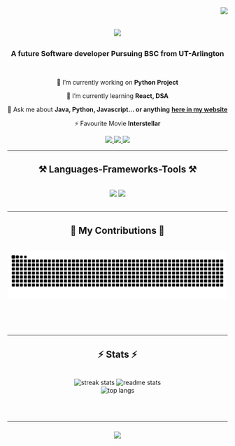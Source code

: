 <img align="right" src="https://visitor-badge.laobi.icu/badge?page_id=shahRhyme007.shahRhyme007" />

<h1 align="center">
    <img src="https://readme-typing-svg.herokuapp.com/?font=Righteous&size=35&center=true&vCenter=true&width=500&height=70&duration=4000&lines=Hi+There!+👋;+I'm+Shah+Arifur+Rahman+Rhyme!;" />
</h1>

<h3 align="center">A future Software developer Pursuing BSC from UT-Arlington</h3>

<br/>

<div align="center">
 
 🔭 I’m currently working on **Python Project**
 
 🌱 I’m currently learning **React, DSA**

💬 Ask me about **Java, Python, Javascript... or anything**
                    **[here in my website](https://rhymeshah.netlify.app/)**

⚡ Favourite Movie **Interstellar**

 </div>
 
<div align="center"> 
  <a href="mailto:shah.ar.rhyme@gmail.com">
    <img src="https://img.shields.io/badge/Gmail-333333?style=for-the-badge&logo=gmail&logoColor=red" />
  </a>
  <a href="https://www.linkedin.com/in/shah-a-rahman-rhyme-b31005227/" target="_blank">
      <img src="https://img.shields.io/badge/LinkedIn-0077B5?style=for-the-badge&logo=linkedin&logoColor=white" target="_blank" />
  </a>
      <a href="https://drive.google.com/drive/u/4/home" target="_blank">
      <img src="https://img.shields.io/badge/Resume-FFA500?style=for-the-badge&logo=file&logoColor=white" target="_blank" />
  </a>
</div>

 <hr/>
 
<h2 align="center">⚒️ Languages-Frameworks-Tools ⚒️</h2>
<br/>
<div align="center">
    <img src="https://skillicons.dev/icons?i=react,bootstrap,mui,html,css,vscode,github,figma,tailwind,git,r" />
    <img src="https://skillicons.dev/icons?i=nodejs,python,javascript,typescript,express,firebase,mongodb,c,java,nextjs,mysql,flask" /><br>
</div>

<br/>
<hr/>



<div align="center">
  <h2>🐍 My Contributions 🐍</h2>
  <br>
  <img alt="snake eating my contributions" src="https://raw.githubusercontent.com/shahRhyme007/shahRhyme007/output/github-contribution-grid-snake.svg" />
  
  <br/><br/><br/>
</div>

<hr/>

<h2 align="center">⚡ Stats ⚡</h2>
<br>
<div align=center>
  <img width=390 src="https://streak-stats.demolab.com/?user=shahRhyme007&count_private=true&theme=react&border_radius=10" alt="streak stats"/>
  <img width=390 src="https://github-readme-stats.vercel.app/api?username=shahRhyme007&count_private=true&show_icons=true&theme=react&rank_icon=github&border_radius=10" alt="readme stats" />
  <br/>
  <img width=325 align="center" src="https://github-readme-stats.vercel.app/api/top-langs/?username=shahRhyme007&hide=HTML&langs_count=8&layout=compact&theme=react&border_radius=10&size_weight=0.5&count_weight=0.5&exclude_repo=github-readme-stats" alt="top langs" />
</div>

<br/><br/>

<hr/>

<h3 align="center">
  <a href="https://git.io/typing-svg">
    <img src="https://readme-typing-svg.herokuapp.com/?font=Righteous&size=25&center=true&width=500&height=70&duration=4000&lines=Thanks+for+visiting!+👋;Shoot+me+a+message+on+LinkedIn!;I'm+always+down+to+collab!+:)">
  </a>
</h3>

